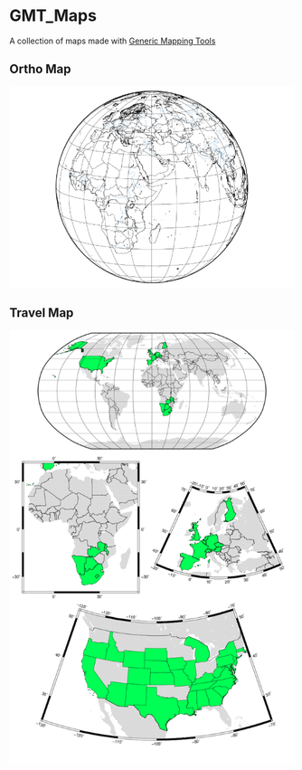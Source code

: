 # GMT_Maps
A collection of maps made with [Generic Mapping Tools](http://gmt.soest.hawaii.edu/)

## Ortho Map
![ortho_map](/eastafrica/africa_orotho.png)

## Travel Map
![travel_map](/travelmap/travelmap_world.png)
